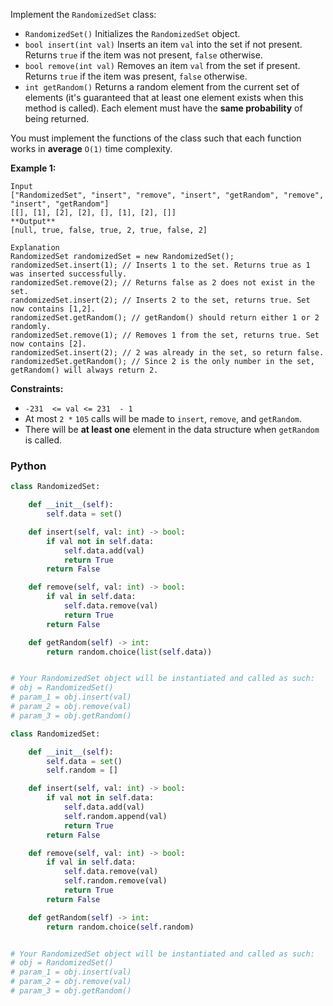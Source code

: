 Implement the  `RandomizedSet`  class:

-   `RandomizedSet()`  Initializes the  `RandomizedSet`  object.
-   `bool insert(int val)`  Inserts an item  `val`  into the set if not present. Returns  `true`  if the item was not present,  `false`  otherwise.
-   `bool remove(int val)`  Removes an item  `val`  from the set if present. Returns  `true`  if the item was present,  `false`  otherwise.
-   `int getRandom()`  Returns a random element from the current set of elements (it's guaranteed that at least one element exists when this method is called). Each element must have the  **same probability**  of being returned.

You must implement the functions of the class such that each function works in **average** `O(1)` time complexity.

**Example 1:**
```
Input
["RandomizedSet", "insert", "remove", "insert", "getRandom", "remove", "insert", "getRandom"]
[[], [1], [2], [2], [], [1], [2], []]
**Output**
[null, true, false, true, 2, true, false, 2]

Explanation
RandomizedSet randomizedSet = new RandomizedSet();
randomizedSet.insert(1); // Inserts 1 to the set. Returns true as 1 was inserted successfully.
randomizedSet.remove(2); // Returns false as 2 does not exist in the set.
randomizedSet.insert(2); // Inserts 2 to the set, returns true. Set now contains [1,2].
randomizedSet.getRandom(); // getRandom() should return either 1 or 2 randomly.
randomizedSet.remove(1); // Removes 1 from the set, returns true. Set now contains [2].
randomizedSet.insert(2); // 2 was already in the set, so return false.
randomizedSet.getRandom(); // Since 2 is the only number in the set, getRandom() will always return 2.
```

**Constraints:**

-   `-231  <= val <= 231  - 1`
-   At most  `2 *` `105`  calls will be made to  `insert`,  `remove`, and  `getRandom`.
-   There will be  **at least one**  element in the data structure when  `getRandom`  is called.


### Python
```python
class RandomizedSet:

    def __init__(self):
        self.data = set()

    def insert(self, val: int) -> bool:
        if val not in self.data:
            self.data.add(val)
            return True
        return False

    def remove(self, val: int) -> bool:
        if val in self.data:
            self.data.remove(val)
            return True
        return False

    def getRandom(self) -> int:
        return random.choice(list(self.data))


# Your RandomizedSet object will be instantiated and called as such:
# obj = RandomizedSet()
# param_1 = obj.insert(val)
# param_2 = obj.remove(val)
# param_3 = obj.getRandom()
```

```python
class RandomizedSet:

    def __init__(self):
        self.data = set()
        self.random = []

    def insert(self, val: int) -> bool:
        if val not in self.data:
            self.data.add(val)
            self.random.append(val)
            return True
        return False

    def remove(self, val: int) -> bool:
        if val in self.data:
            self.data.remove(val)
            self.random.remove(val)
            return True
        return False

    def getRandom(self) -> int:
        return random.choice(self.random)


# Your RandomizedSet object will be instantiated and called as such:
# obj = RandomizedSet()
# param_1 = obj.insert(val)
# param_2 = obj.remove(val)
# param_3 = obj.getRandom()
```